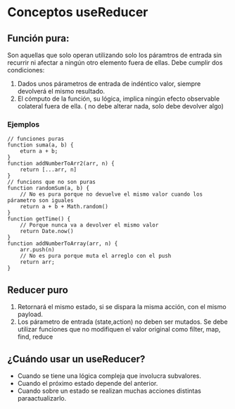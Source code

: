 # Conceptos useReducer

## Función pura:

Son aquellas que solo operan utilizando solo los páramtros de entrada
sin recurrir ni afectar a ningún otro elemento fuera de ellas.
Debe cumplir dos condiciones:

1. Dados unos párametros de entrada de indéntico valor, siempre devolverá el mismo resultado.
2. El cómputo de la función, su lógica, implica ningún efecto observable colateral fuera de ella. ( no debe alterar nada, solo debe devolver algo)

### Ejemplos

```
// funciones puras
function suma(a, b) {
    eturn a + b;
}
function addNumberToArr2(arr, n) {
    return [...arr, n]
}
// funcions que no son puras
function randomSum(a, b) {
    // No es pura porque no devuelve el mismo valor cuando los párametro son iguales
    return a + b + Math.random()
}
function getTime() {
    // Porque nunca va a devolver el mismo valor
    return Date.now()
}
function addNumberToArray(arr, n) {
    arr.push(n)
    // No es pura porque muta el arreglo con el push
    return arr;
}
```

## Reducer puro

1. Retornará el mismo estado, si se dispara la misma acción, con el mismo payload.
2. Los párametro de entrada (state,action) no deben ser mutados. Se debe utilizar funciones que no modifiquen el valor original como filter, map, find, reduce

## ¿Cuándo usar un useReducer?

- Cuando se tiene una lógica compleja que involucra subvalores.
- Cuando el próximo estado depende del anterior.
- Cuando sobre un estado se realizan muchas acciones distintas paraactualizarlo.
